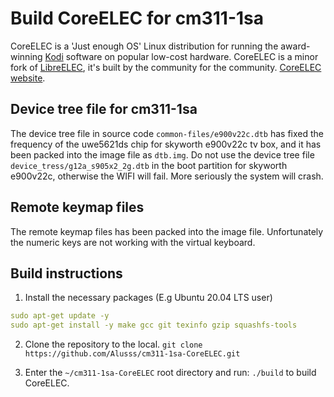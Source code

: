 # Build CoreELEC for cm311-1sa
CoreELEC is a 'Just enough OS' Linux distribution for running the award-winning [Kodi](https://kodi.tv) software on popular low-cost hardware. CoreELEC is a minor fork of [LibreELEC](https://libreelec.tv), it's built by the community for the community. [CoreELEC website](http://coreelec.org).  

## Device tree file for cm311-1sa
The device tree file in source code `common-files/e900v22c.dtb` has fixed the frequency of the uwe5621ds chip for skyworth e900v22c tv box, and it has been packed into the image file as `dtb.img`. Do not use the device tree file `device_tress/g12a_s905x2_2g.dtb` in the boot partition for skyworth e900v22c, otherwise the WIFI will fail. More seriously the system will crash.

## Remote keymap files
The remote keymap files has been packed into the image file. Unfortunately the numeric keys are not working with the virtual keyboard.

## Build instructions
1. Install the necessary packages (E.g Ubuntu 20.04 LTS user)
```yaml
sudo apt-get update -y
sudo apt-get install -y make gcc git texinfo gzip squashfs-tools
```

2. Clone the repository to the local. `git clone https://github.com/Alusss/cm311-1sa-CoreELEC.git`

3. Enter the `~/cm311-1sa-CoreELEC` root directory and run: `./build` to build CoreELEC.
